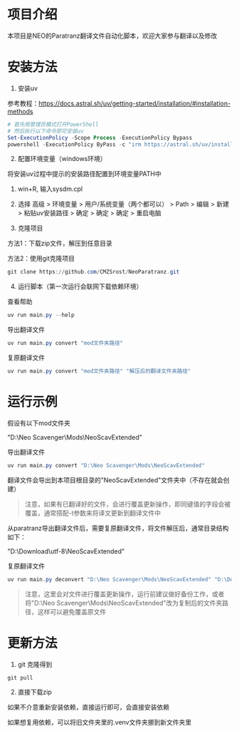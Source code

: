 # 项目介绍
本项目是NEO的Paratranz翻译文件自动化脚本，欢迎大家参与翻译以及修改

# 安装方法
1. 安装uv

参考教程：https://docs.astral.sh/uv/getting-started/installation/#installation-methods
```powershell
# 首先用管理员模式打开PowerShell
# 然后执行以下命令即可安装uv
Set-ExecutionPolicy -Scope Process -ExecutionPolicy Bypass
powershell -ExecutionPolicy ByPass -c "irm https://astral.sh/uv/install.ps1 | iex"
```

2. 配置环境变量（windows环境）

将安装uv过程中提示的安装路径配置到环境变量PATH中
   1. win+R, 输入sysdm.cpl
   2. 选择 高级 > 环境变量 > 用户/系统变量（两个都可以） > Path > 编辑 > 新建 > 粘贴uv安装路径 > 确定 > 确定 > 确定 > 重启电脑

3. 克隆项目

方法1：下载zip文件，解压到任意目录

方法2：使用git克隆项目
```powershell
git clone https://github.com/CMZSrost/NeoParatranz.git
```

4. 运行脚本（第一次运行会联网下载依赖环境）

查看帮助
```powershell
uv run main.py --help
```
导出翻译文件
```powershell
uv run main.py convert "mod文件夹路径"
```
复原翻译文件
```powershell
uv run main.py convert "mod文件夹路径" "解压后的翻译文件夹路径"
```

# 运行示例

假设有以下mod文件夹

"D:\Neo Scavenger\Mods\NeoScavExtended"

导出翻译文件
```powershell
uv run main.py convert "D:\Neo Scavenger\Mods\NeoScavExtended"
```
翻译文件会导出到本项目根目录的"NeoScavExtended"文件夹中（不存在就会创建）
> 注意，如果有已翻译好的文件，会进行覆盖更新操作，即同键值的字段会被覆盖，通常搭配-t参数来将译文更新到翻译文件中

从paratranz导出翻译文件后，需要复原翻译文件，将文件解压后，通常目录结构如下：

"D:\Download\utf-8\NeoScavExtended"

复原翻译文件
```powershell
uv run main.py deconvert "D:\Neo Scavenger\Mods\NeoScavExtended" "D:\Download\utf-8\NeoScavExtended"
```
> 注意，这里会对文件进行覆盖更新操作，运行前建议做好备份工作，或者将"D:\Neo Scavenger\Mods\NeoScavExtended"改为复制后的文件夹路径，这样可以避免覆盖原文件

# 更新方法

1. git 克隆得到
```powershell
git pull
```

2. 直接下载zip

如果不介意重新安装依赖，直接运行即可，会直接安装依赖

如果想复用依赖，可以将旧文件夹里的.venv文件夹挪到新文件夹里